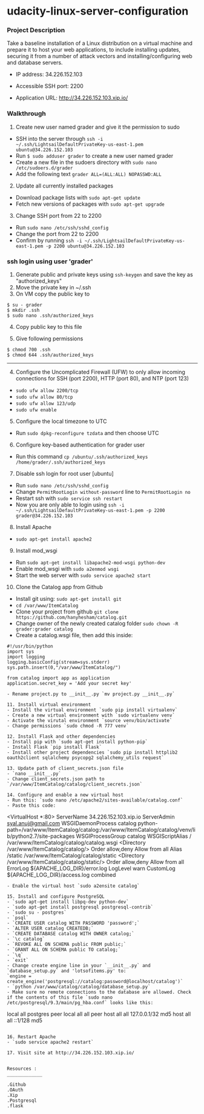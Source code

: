 # udacity-linux-server-configuration

### Project Description

Take a baseline installation of a Linux distribution on a virtual machine and prepare it to host your web applications, to include installing updates, securing it from a number of attack vectors and installing/configuring web and database servers.

- IP address: 34.226.152.103

- Accessible SSH port: 2200

- Application URL: http://34.226.152.103.xip.io/

### Walkthrough

1. Create new user named grader and give it the permission to sudo
  - SSH into the server through `ssh -i ~/.ssh/LightsailDefaultPrivateKey-us-east-1.pem ubuntu@34.226.152.103`
  - Run `$ sudo adduser grader` to create a new user named grader
  - Create a new file in the sudoers directory with `sudo nano /etc/sudoers.d/grader`
  - Add the following text `grader ALL=(ALL:ALL) NOPASSWD:ALL`

    
2. Update all currently installed packages
  - Download package lists with `sudo apt-get update`
  - Fetch new versions of packages with `sudo apt-get upgrade`

3. Change SSH port from 22 to 2200
  - Run `sudo nano /etc/ssh/sshd_config`
  - Change the port from 22 to 2200
  - Confirm by running `ssh -i ~/.ssh/LightsailDefaultPrivateKey-us-east-1.pem -p 2200 ubuntu@34.226.152.103`

### ssh login using user 'grader'
1. Generate public and private keys using `ssh-keygen` and save the key as "authorized_keys"
2. Move the private key in ~/.ssh
3. On VM copy the public key to

```
$ su - grader
$ mkdir .ssh
$ sudo nano .ssh/authorized_keys
```

4. Copy public key to this file

5. Give following permissions
```
$ chmod 700 .ssh
$ chmod 644 .ssh/authorized_keys
```



________________________________________________________


4. Configure the Uncomplicated Firewall (UFW) to only allow incoming connections for SSH (port 2200), HTTP (port 80), and NTP (port 123)
  - `sudo ufw allow 2200/tcp`
  - `sudo ufw allow 80/tcp`
  - `sudo ufw allow 123/udp`
  - `sudo ufw enable`
  
5. Configure the local timezone to UTC
  - Run `sudo dpkg-reconfigure tzdata` and then choose UTC
 
6. Configure key-based authentication for grader user
  - Run this command `cp /ubuntu/.ssh/authorized_keys /home/grader/.ssh/authorized_keys`

7. Disable ssh login for root user [ubuntu]
  - Run `sudo nano /etc/ssh/sshd_config`
  - Change `PermitRootLogin without-password` line to `PermitRootLogin no`
  - Restart ssh with `sudo service ssh restart`
  - Now you are only able to login using `ssh -i ~/.ssh/LightsailDefaultPrivateKey-us-east-1.pem -p 2200 grader@34.226.152.103`
 
8. Install Apache
  - `sudo apt-get install apache2`

9. Install mod_wsgi
  - Run `sudo apt-get install libapache2-mod-wsgi python-dev`
  - Enable mod_wsgi with `sudo a2enmod wsgi`
  - Start the web server with `sudo service apache2 start`

  
10. Clone the Catalog app from Github
  - Install git using: `sudo apt-get install git`
  - `cd /var/www/ItemCatalog`
  - Clone your project from github `git clone https://github.com/hanyhesham/catalog.git`
  - Change owner of the newly created catalog folder `sudo chown -R grader:grader catalog`
  - Create a catalog.wsgi file, then add this inside:
  ```
  #!/usr/bin/python
  import sys
  import logging
  logging.basicConfig(stream=sys.stderr)
  sys.path.insert(0,"/var/www/ItemCatalog/")

  from catalog import app as application
  application.secret_key = 'Add your secret key'

  - Rename project.py to __init__.py `mv project.py __init__.py`
  
11. Install virtual environment
  - Install the virtual environment `sudo pip install virtualenv`
  - Create a new virtual environment with `sudo virtualenv venv`
  - Activate the virutal environment `source venv/bin/activate`
  - Change permissions `sudo chmod -R 777 venv`

12. Install Flask and other dependencies
  - Install pip with `sudo apt-get install python-pip`
  - Install Flask `pip install Flask`
  - Install other project dependencies `sudo pip install httplib2 oauth2client sqlalchemy psycopg2 sqlalchemy_utils request`

13. Update path of client_secrets.json file
  - `nano __init__.py`
  - Change client_secrets.json path to `/var/www/ItemCatalog/catalog/client_secrets.json`
  
14. Configure and enable a new virtual host
  - Run this: `sudo nano /etc/apache2/sites-available/catalog.conf`
  - Paste this code: 
  ```
  <VirtualHost *:80>
    ServerName 34.226.152.103.xip.io
    ServerAdmin syal.anuj@gmail.com
    WSGIDaemonProcess catalog python-path=/var/www/ItemCatalog/catalog:/var/www/ItemCatalog/catalog/venv/lib/python2.7/site-packages
    WSGIProcessGroup catalog
    WSGIScriptAlias / /var/www/ItemCatalog/catalog/catalog.wsgi
    <Directory /var/www/ItemCatalog/catalog/>
        Order allow,deny
        Allow from all
    </Directory>
    Alias /static /var/www/ItemCatalog/catalog/static
    <Directory /var/www/ItemCatalog/catalog/static/>
        Order allow,deny
        Allow from all
    </Directory>
    ErrorLog ${APACHE_LOG_DIR}/error.log
    LogLevel warn
    CustomLog ${APACHE_LOG_DIR}/access.log combined
</VirtualHost>
  ```
  - Enable the virtual host `sudo a2ensite catalog`

15. Install and configure PostgreSQL
  - `sudo apt-get install libpq-dev python-dev`
  - `sudo apt-get install postgresql postgresql-contrib`
  - `sudo su - postgres`
  - `psql`
  - `CREATE USER catalog WITH PASSWORD 'password';`
  - `ALTER USER catalog CREATEDB;`
  - `CREATE DATABASE catalog WITH OWNER catalog;`
  - `\c catalog`
  - `REVOKE ALL ON SCHEMA public FROM public;`
  - `GRANT ALL ON SCHEMA public TO catalog;`
  - `\q`
  - `exit`
  - Change create engine line in your `__init__.py` and `database_setup.py` and 'lotsofitems.py' to: 
  `engine = create_engine('postgresql://catalog:password@localhost/catalog')`
  - `python /var/www/catalog/catalog/database_setup.py`
  - Make sure no remote connections to the database are allowed. Check if the contents of this file `sudo nano /etc/postgresql/9.3/main/pg_hba.conf` looks like this:
  ```
  local   all             postgres                                peer
  local   all             all                                     peer
  host    all             all             127.0.0.1/32            md5
  host    all             all             ::1/128                 md5
  ```
  
16. Restart Apache 
  - `sudo service apache2 restart`
  
17. Visit site at http://34.226.152.103.xip.io/


Resources :
_____________

.Github
.OAuth
.Xip
.Postgresql
.flask

